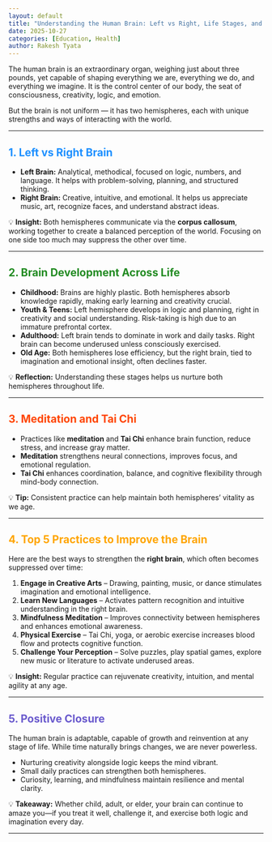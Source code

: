 ```yaml
---
layout: default
title: "Understanding the Human Brain: Left vs Right, Life Stages, and Boosting Your Mind"
date: 2025-10-27
categories: [Education, Health]
author: Rakesh Tyata
---
```


The human brain is an extraordinary organ, weighing just about three pounds, yet capable of shaping everything we are, everything we do, and everything we imagine. It is the control center of our body, the seat of consciousness, creativity, logic, and emotion.

But the brain is not uniform — it has two hemispheres, each with unique strengths and ways of interacting with the world.

---

## <span style="color:#1E90FF">1. Left vs Right Brain</span>

- **Left Brain:** Analytical, methodical, focused on logic, numbers, and language. It helps with problem-solving, planning, and structured thinking.
- **Right Brain:** Creative, intuitive, and emotional. It helps us appreciate music, art, recognize faces, and understand abstract ideas.

💡 **Insight:** Both hemispheres communicate via the **corpus callosum**, working together to create a balanced perception of the world. Focusing on one side too much may suppress the other over time.

---

## <span style="color:#228B22">2. Brain Development Across Life</span>

- **Childhood:** Brains are highly plastic. Both hemispheres absorb knowledge rapidly, making early learning and creativity crucial.
- **Youth & Teens:** Left hemisphere develops in logic and planning, right in creativity and social understanding. Risk-taking is high due to an immature prefrontal cortex.
- **Adulthood:** Left brain tends to dominate in work and daily tasks. Right brain can become underused unless consciously exercised.
- **Old Age:** Both hemispheres lose efficiency, but the right brain, tied to imagination and emotional insight, often declines faster.

💡 **Reflection:** Understanding these stages helps us nurture both hemispheres throughout life.

---

## <span style="color:#FF4500">3. Meditation and Tai Chi</span>

- Practices like **meditation** and **Tai Chi** enhance brain function, reduce stress, and increase gray matter.
- **Meditation** strengthens neural connections, improves focus, and emotional regulation.
- **Tai Chi** enhances coordination, balance, and cognitive flexibility through mind-body connection.

💡 **Tip:** Consistent practice can help maintain both hemispheres’ vitality as we age.

---

## <span style="color:#FFA500">4. Top 5 Practices to Improve the Brain</span>

Here are the best ways to strengthen the **right brain**, which often becomes suppressed over time:

1. **Engage in Creative Arts** – Drawing, painting, music, or dance stimulates imagination and emotional intelligence.
2. **Learn New Languages** – Activates pattern recognition and intuitive understanding in the right brain.
3. **Mindfulness Meditation** – Improves connectivity between hemispheres and enhances emotional awareness.
4. **Physical Exercise** – Tai Chi, yoga, or aerobic exercise increases blood flow and protects cognitive function.
5. **Challenge Your Perception** – Solve puzzles, play spatial games, explore new music or literature to activate underused areas.

💡 **Insight:** Regular practice can rejuvenate creativity, intuition, and mental agility at any age.

---

## <span style="color:#6A5ACD">5. Positive Closure</span>

The human brain is adaptable, capable of growth and reinvention at any stage of life. While time naturally brings changes, we are never powerless.

- Nurturing creativity alongside logic keeps the mind vibrant.
- Small daily practices can strengthen both hemispheres.
- Curiosity, learning, and mindfulness maintain resilience and mental clarity.

💡 **Takeaway:** Whether child, adult, or elder, your brain can continue to amaze you—if you treat it well, challenge it, and exercise both logic and imagination every day.

---
